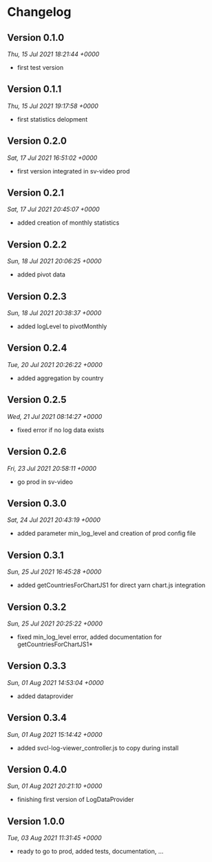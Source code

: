 # Changelog



## Version 0.1.0
*Thu, 15 Jul 2021 18:21:44 +0000*
- first test version


## Version 0.1.1
*Thu, 15 Jul 2021 19:17:58 +0000*
- first statistics delopment


## Version 0.2.0
*Sat, 17 Jul 2021 16:51:02 +0000*
- first version integrated in sv-video prod


## Version 0.2.1
*Sat, 17 Jul 2021 20:45:07 +0000*
- added creation of monthly statistics


## Version 0.2.2
*Sun, 18 Jul 2021 20:06:25 +0000*
- added pivot data


## Version 0.2.3
*Sun, 18 Jul 2021 20:38:37 +0000*
- added logLevel to pivotMonthly


## Version 0.2.4
*Tue, 20 Jul 2021 20:26:22 +0000*
- added aggregation by country


## Version 0.2.5
*Wed, 21 Jul 2021 08:14:27 +0000*
- fixed error if no log data exists


## Version 0.2.6
*Fri, 23 Jul 2021 20:58:11 +0000*
- go prod in sv-video


## Version 0.3.0
*Sat, 24 Jul 2021 20:43:19 +0000*
- added parameter min_log_level and creation of prod config file


## Version 0.3.1
*Sun, 25 Jul 2021 16:45:28 +0000*
- added getCountriesForChartJS1 for direct yarn chart.js integration


## Version 0.3.2
*Sun, 25 Jul 2021 20:25:22 +0000*
- fixed min_log_level error, added documentation for getCountriesForChartJS1*


## Version 0.3.3
*Sun, 01 Aug 2021 14:53:04 +0000*
- added dataprovider


## Version 0.3.4
*Sun, 01 Aug 2021 15:14:42 +0000*
- added svcl-log-viewer_controller.js to copy during install


## Version 0.4.0
*Sun, 01 Aug 2021 20:21:10 +0000*
- finishing first version of LogDataProvider


## Version 1.0.0
*Tue, 03 Aug 2021 11:31:45 +0000*
- ready to go to prod, added tests, documentation, ...
